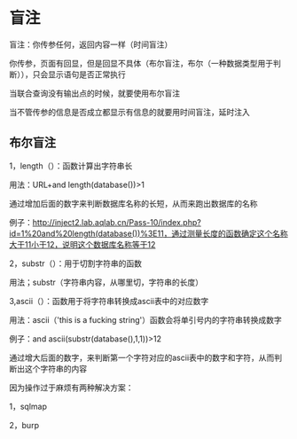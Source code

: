 # 盲注

盲注：你传参任何，返回内容一样（时间盲注）

你传参，页面有回显，但是回显不具体（布尔盲注，布尔（一种数据类型用于判断）），只会显示语句是否正常执行

当联合查询没有输出点的时候，就要使用布尔盲注

当不管传参的信息是否成立都显示有信息的就要用时间盲注，延时注入 

  



## 布尔盲注

1，length（）：函数计算出字符串长                                                                                                                                                                                                                                                                                                                                                                                                                                                                                                                                                                                                                                                                                                                                                                                                                                                                                                                                                                                                                                                                                                                                                                                                                                                                                                                                                                                                                                                                                                                                                                                                                                                                                                                                                                                                                                                                                                                                                                                                                                                                                                                                                                                                                                                                                                                                                                                                                                                                                                                                                                                                                                                                                                                                                                                                                                                                                                                                                                                                                                                                                                                                                                                                                                                                                                                                                                                                                                                                                                                                                                                                                                           

用法：URL+and length(database())>1

通过增加后面的数字来判断数据库名称的长短，从而来跑出数据库的名称

例子：http://inject2.lab.aqlab.cn/Pass-10/index.php?id=1%20and%20length(database())%3E11，通过测量长度的函数确定这个名称大于11小于12，说明这个数据库名称等于12

2，substr（）：用于切割字符串的函数

用法；substr（字符串内容，从哪里切，字符串的长度）

3,ascii（）：函数用于将字符串转换成ascii表中的对应数字

用法：ascii（'this is a fucking string'）函数会将单引号内的字符串转换成数字  

例子：and ascii(substr(database(),1,1))>12

通过增大后面的数字，来判断第一个字符对应的ascii表中的数字和字符，从而判断出这个字符串的内容



因为操作过于麻烦有两种解决方案：

1，sqlmap

2，burp